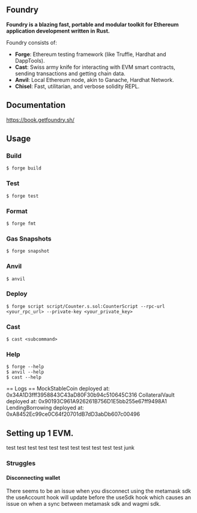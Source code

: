## Foundry

**Foundry is a blazing fast, portable and modular toolkit for Ethereum application development written in Rust.**

Foundry consists of:

-   **Forge**: Ethereum testing framework (like Truffle, Hardhat and DappTools).
-   **Cast**: Swiss army knife for interacting with EVM smart contracts, sending transactions and getting chain data.
-   **Anvil**: Local Ethereum node, akin to Ganache, Hardhat Network.
-   **Chisel**: Fast, utilitarian, and verbose solidity REPL.

## Documentation

https://book.getfoundry.sh/

## Usage

### Build

```shell
$ forge build
```

### Test

```shell
$ forge test
```

### Format

```shell
$ forge fmt
```

### Gas Snapshots

```shell
$ forge snapshot
```

### Anvil

```shell
$ anvil
```

### Deploy

```shell
$ forge script script/Counter.s.sol:CounterScript --rpc-url <your_rpc_url> --private-key <your_private_key>
```

### Cast

```shell
$ cast <subcommand>
```

### Help

```shell
$ forge --help
$ anvil --help
$ cast --help
```



== Logs ==
  MockStableCoin deployed at: 0x34A1D3fff3958843C43aD80F30b94c510645C316
  CollateralVault deployed at: 0x90193C961A926261B756D1E5bb255e67ff9498A1
  LendingBorrowing deployed at: 0xA8452Ec99ce0C64f20701dB7dD3abDb607c00496

## Setting up 1 EVM.

test test test test test test test test test test test junk


### Struggles


#### Disconnecting wallet
There seems to be an issue when you disconnect using the metamask sdk 
the useAccount hook will update before the useSdk hook which causes an issue on 
when a sync between metamask sdk and wagmi sdk. 